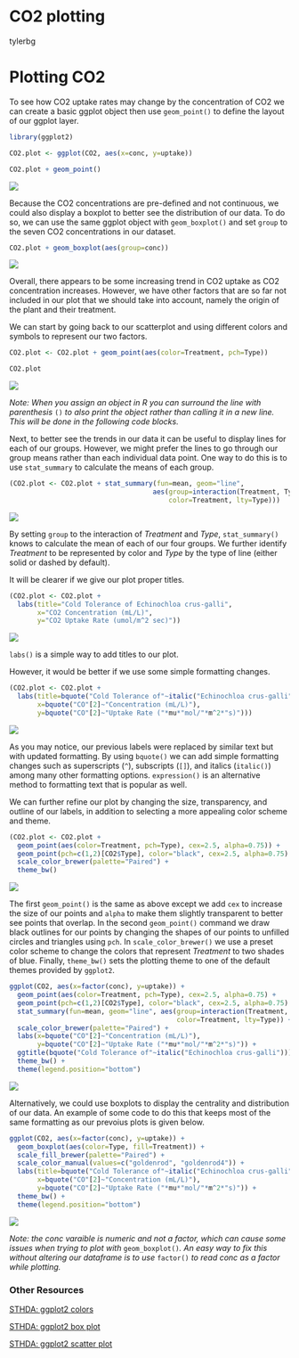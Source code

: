 CO2 plotting
================
tylerbg

# Plotting CO2

To see how CO2 uptake rates may change by the concentration of CO2 we can create a basic ggplot object then use `geom_point()` to define the layout of our ggplot layer.

``` r
library(ggplot2)

CO2.plot <- ggplot(CO2, aes(x=conc, y=uptake))

CO2.plot + geom_point()
```

<img src="/home/tyler/CDAR/..CDAR/docs/CO2_Plot_files/figure-markdown_github/geom_point-1.png" style="display: block; margin: auto auto auto 0;" />

<!-- ![image1](./docs/CO2_Plot_files/figure-markdown_github/geom_point-1.png) -->
Because the CO2 concentrations are pre-defined and not continuous, we could also display a boxplot to better see the distribution of our data. To do so, we can use the same ggplot object with `geom_boxplot()` and set `group` to the seven CO2 concentrations in our dataset.

``` r
CO2.plot + geom_boxplot(aes(group=conc))
```

<img src="/home/tyler/CDAR/..CDAR/docs/CO2_Plot_files/figure-markdown_github/geom_boxplot-1.png" style="display: block; margin: auto auto auto 0;" />

Overall, there appears to be some increasing trend in CO2 uptake as CO2 concentration increases. However, we have other factors that are so far not included in our plot that we should take into account, namely the origin of the plant and their treatment.

We can start by going back to our scatterplot and using different colors and symbols to represent our two factors.

``` r
CO2.plot <- CO2.plot + geom_point(aes(color=Treatment, pch=Type))

CO2.plot
```

<img src="/home/tyler/CDAR/..CDAR/docs/CO2_Plot_files/figure-markdown_github/geom_point_colors-1.png" style="display: block; margin: auto auto auto 0;" />

*Note: When you assign an object in R you can surround the line with parenthesis* `()` *to also print the object rather than calling it in a new line. This will be done in the following code blocks.*

Next, to better see the trends in our data it can be useful to display lines for each of our groups. However, we might prefer the lines to go through our group means rather than each individual data point. One way to do this is to use `stat_summary` to calculate the means of each group.

``` r
(CO2.plot <- CO2.plot + stat_summary(fun=mean, geom="line",
                                    aes(group=interaction(Treatment, Type),
                                        color=Treatment, lty=Type)))
```

<img src="/home/tyler/CDAR/..CDAR/docs/CO2_Plot_files/figure-markdown_github/geom_point_lines-1.png" style="display: block; margin: auto auto auto 0;" />

By setting `group` to the interaction of *Treatment* and *Type*, `stat_summary()` knows to calculate the mean of each of our four groups. We further identify *Treatment* to be represented by color and *Type* by the type of line (either solid or dashed by default).

It will be clearer if we give our plot proper titles.

``` r
(CO2.plot <- CO2.plot +
  labs(title="Cold Tolerance of Echinochloa crus-galli",
       x="CO2 Concentration (mL/L)",
       y="CO2 Uptake Rate (umol/m^2 sec)"))
```

<img src="/home/tyler/CDAR/..CDAR/docs/CO2_Plot_files/figure-markdown_github/geom_point_labs-1.png" style="display: block; margin: auto auto auto 0;" />

`labs()` is a simple way to add titles to our plot.

However, it would be better if we use some simple formatting changes.

``` r
(CO2.plot <- CO2.plot +
  labs(title=bquote("Cold Tolerance of"~italic("Echinochloa crus-galli")),
       x=bquote("CO"[2]~"Concentration (mL/L)"),
       y=bquote("CO"[2]~"Uptake Rate ("*mu*"mol/"*m^2*"s)")))
```

<img src="/home/tyler/CDAR/..CDAR/docs/CO2_Plot_files/figure-markdown_github/geom_point_labs2-1.png" style="display: block; margin: auto auto auto 0;" />

As you may notice, our previous labels were replaced by similar text but with updated formatting. By using `bquote()` we can add simple formatting changes such as superscripts (`^`), subscripts (`[]`), and italics (`italic()`) among many other formatting options. `expression()` is an alternative method to formatting text that is popular as well.

We can further refine our plot by changing the size, transparency, and outline of our labels, in addition to selecting a more appealing color scheme and theme.

``` r
(CO2.plot <- CO2.plot +
  geom_point(aes(color=Treatment, pch=Type), cex=2.5, alpha=0.75)) +
  geom_point(pch=c(1,2)[CO2$Type], color="black", cex=2.5, alpha=0.75) +
  scale_color_brewer(palette="Paired") +
  theme_bw()
```

<img src="/home/tyler/CDAR/..CDAR/docs/CO2_Plot_files/figure-markdown_github/geom_point_scheme-1.png" style="display: block; margin: auto auto auto 0;" />

The first `geom_point()` is the same as above except we add `cex` to increase the size of our points and `alpha` to make them slightly transparent to better see points that overlap. In the second `geom_point()` command we draw black outlines for our points by changing the shapes of our points to unfilled circles and triangles using `pch`. In `scale_color_brewer()` we use a preset color scheme to change the colors that represent *Treatment* to two shades of blue. Finally, `theme_bw()` sets the plotting theme to one of the default themes provided by `ggplot2`.

``` r
ggplot(CO2, aes(x=factor(conc), y=uptake)) +
  geom_point(aes(color=Treatment, pch=Type), cex=2.5, alpha=0.75) +
  geom_point(pch=c(1,2)[CO2$Type], color="black", cex=2.5, alpha=0.75) +
  stat_summary(fun=mean, geom="line", aes(group=interaction(Treatment, Type),
                                          color=Treatment, lty=Type)) +
  scale_color_brewer(palette="Paired") +
  labs(x=bquote("CO"[2]~"Concentration (mL/L)"),
       y=bquote("CO"[2]~"Uptake Rate ("*mu*"mol/"*m^2*"s)")) +
  ggtitle(bquote("Cold Tolerance of"~italic("Echinochloa crus-galli"))) +
  theme_bw() +
  theme(legend.position="bottom")
```

<img src="/home/tyler/CDAR/..CDAR/docs/CO2_Plot_files/figure-markdown_github/geom_point_full-1.png" style="display: block; margin: auto auto auto 0;" />

Alternatively, we could use boxplots to display the centrality and distribution of our data. An example of some code to do this that keeps most of the same formatting as our prevoius plots is given below.

``` r
ggplot(CO2, aes(x=factor(conc), y=uptake)) +
  geom_boxplot(aes(color=Type, fill=Treatment)) +
  scale_fill_brewer(palette="Paired") +
  scale_color_manual(values=c("goldenrod", "goldenrod4")) +
  labs(title=bquote("Cold Tolerance of"~italic("Echinochloa crus-galli")),
       x=bquote("CO"[2]~"Concentration (mL/L)"),
       y=bquote("CO"[2]~"Uptake Rate ("*mu*"mol/"*m^2*"s)")) +
  theme_bw() +
  theme(legend.position="bottom")
```

<img src="/home/tyler/CDAR/..CDAR/docs/CO2_Plot_files/figure-markdown_github/geom_boxplot_full-1.png" style="display: block; margin: auto auto auto 0;" />

*Note: the conc varaible is numeric and not a factor, which can cause some issues when trying to plot with* `geom_boxplot()`*. An easy way to fix this without altering our dataframe is to use* `factor()` *to read conc as a factor while plotting.*

### Other Resources

[STHDA: ggplot2 colors](http://www.sthda.com/english/wiki/ggplot2-colors-how-to-change-colors-automatically-and-manually)

[STHDA: ggplot2 box plot](http://www.sthda.com/english/wiki/ggplot2-box-plot-quick-start-guide-r-software-and-data-visualization)

[STHDA: ggplot2 scatter plot](http://www.sthda.com/english/wiki/ggplot2-scatter-plots-quick-start-guide-r-software-and-data-visualization)
